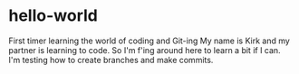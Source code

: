 # hello-world
First timer learning the world of coding and Git-ing
My name is Kirk and my partner is learning to code.  So I'm f'ing around here to learn a bit if I can.  I'm testing how to create branches and make commits.
